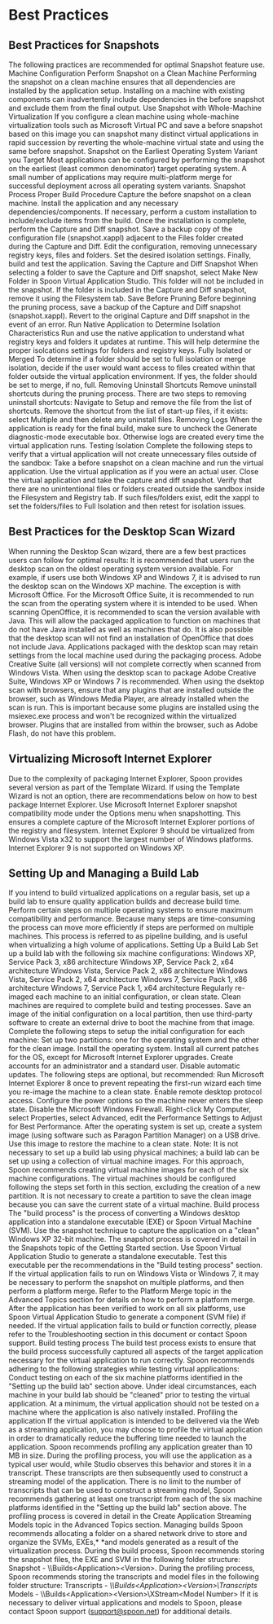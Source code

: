 # Best Practices #

## Best Practices for Snapshots ##
The following practices are recommended for optimal Snapshot feature use.
Machine Configuration
Perform Snapshot on a Clean Machine
Performing the snapshot on a clean machine ensures that all dependencies are installed by the application setup. Installing on a machine with existing components can inadvertently include dependencies in the before snapshot and exclude them from the final output.
Use Snapshot with Whole-Machine Virtualization
If you configure a clean machine using whole-machine virtualization tools such as Microsoft Virtual PC and save a before snapshot based on this image you can snapshot many distinct virtual applications in rapid succession by reverting the whole-machine virtual state and using the same before snapshot.
Snapshot on the Earliest Operating System Variant you Target
Most applications can be configured by performing the snapshot on the earliest (least common denominator) target operating system. A small number of applications may require multi-platform merge for successful deployment across all operating system variants.
Snapshot Process
Proper Build ﻿Procedure
Capture the before snapshot on a clean machine. Install the application and any necessary dependencies/components. If necessary, perform a custom installation to include/exclude items from the build. Once the installation is complete, perform the Capture and Diff snapshot. Save a backup copy of the configuration file (snapshot.xappl) adjacent to the Files folder created during the Capture and Diff. Edit the configuration, removing unnecessary registry keys, files and folders. Set the desired isolation settings. Finally, build and test the application.
Saving the Capture and Diff Snapshot
When selecting a folder to save the Capture and Diff snapshot, select Make New Folder in Spoon Virtual Application Studio. This folder will not be included in the snapshot. If the folder is included in the Capture and Diff snapshot, remove it using the Filesystem tab.
Save Before Pruning
Before beginning the pruning process, save a backup of the Capture and Diff snapshot (snapshot.xappl). Revert to the original Capture and Diff snapshot in the event of an error.
Run Native Application to Determine Isolation Characteristics
Run and use the native application to understand what registry keys and folders it updates at runtime. This will help determine the proper isolcations settings for folders and registry keys.
Fully Isolated or Merged
To determine if a folder should be set to full isolation or merge isolation, decide if the user would want access to files created within that folder outside the virtual application environment. If yes, the folder should be set to merge, if no, full.
Removing Uninstall Shortcuts
Remove uninstall shortcuts during the pruning process. There are two steps to removing uninstall shortcuts:
Navigate to Setup and remove the file from the list of shortcuts.
Remove the shortcut from the list of start-up files, if it exists: select Multiple and then delete any uninstall files.
Removing Logs
When the application is ready for the final build, make sure to uncheck the Generate diagnostic-mode executable box. Otherwise logs are created every time the virtual application runs.
Testing Isolation
Complete the following steps to verify that a virtual application will not create unnecessary files outside of the sandbox:
Take a before snapshot on a clean machine and run the virtual application.
Use the virtual application as if you were an actual user.
Close the virtual application and take the capture and diff snapshot. Verify that there are no unintentional files or folders created outside the sandbox inside the Filesystem and Registry tab. If such files/folders exist, edit the xappl to set the folders/files to Full Isolation and then retest for isolation issues.


## Best Practices for the Desktop Scan Wizard ##
When running the Desktop Scan wizard, there are a few best practices users can follow for optimal results:
It is recommended that users run the desktop scan on the oldest operating system version available. For example, if users use both Windows XP and Windows 7, it is advised to run the desktop scan on the Windows XP machine.
The exception is with Microsoft Office. For the Microsoft Office Suite, it is recommended to run the scan from the operating system where it is intended to be used.
When scanning OpenOffice, it is recommended to scan the version available with Java. This will allow the packaged application to function on machines that do not have Java installed as well as machines that do. It is also possible that the desktop scan will not find an installation of OpenOffice that does not include Java.
Applications packaged with the desktop scan may retain settings from the local machine used during the packaging process.
Adobe Creative Suite (all versions) will not complete correctly when scanned from Windows Vista. When using the desktop scan to package Adobe Creative Suite, Windows XP or Windows 7 is recommended.
When using the dsektop scan with browsers, ensure that any plugins that are installed outside the browser, such as Windows Media Player, are already installed when the scan is run. This is important because some plugins are installed using the msiexec.exe process and won't be recognized within the virtualized browser. Plugins that are installed from within the browser, such as Adobe Flash, do not have this problem.

## Virtualizing Microsoft Internet Explorer ##
Due to the complexity of packaging Internet Explorer, Spoon provides several version as part of the Template Wizard. If using the Template Wizard is not an option, there are recommendations below on how to best package Internet Explorer.
Use Microsoft Internet Explorer snapshot compatibility mode under the Options menu when snapshotting. This ensures a complete capture of the Microsoft Internet Explorer portions of the registry and filesystem.
Internet Explorer 9 should be virtualized from Windows Vista x32 to support the largest number of Windows platforms. Internet Explorer 9 is not supported on Windows XP.

## Setting Up and Managing a Build Lab ##

If you intend to build virtualized applications on a regular basis, set up a build lab to ensure quality application builds and decrease build time. Perform certain steps on multiple operating systems to ensure maximum compatibility and performance. Because many steps are time-consuming the process can move more efficiently if steps are performed on multiple machines. This process is referred to as pipeline building, and is useful when virtualizing a high volume of applications.
Setting Up a Build Lab
Set up a build lab with the following six machine configurations:
Windows XP, Service Pack 3, x86 architecture
Windows XP, Service Pack 2, x64 architecture
Windows Vista, Service Pack 2, x86 architecture
Windows Vista, Service Pack 2, x64 architecture
Windows 7, Service Pack 1, x86 architecture
Windows 7, Service Pack 1, x64 architecture
Regularly re-imaged each machine to an initial configuration, or clean state. Clean machines are required to complete build and testing processes. Save an image of the initial configuration on a local partition, then use third-party software to create an external drive to boot the machine from that image.
Complete the following steps to setup the initial configuration for each machine:
Set up two partitions: one for the operating system and the other for the clean image.
Install the operating system.
Install all current patches for the OS, except for Microsoft Internet Explorer upgrades.
Create accounts for an administrator and a standard user.
Disable automatic updates.
The following steps are optional, but recommended:
Run Microsoft Internet Explorer 8 once to prevent repeating the first-run wizard each time you re-image the machine to a clean state.
Enable remote desktop protocol access.
Configure the power options so the machine never enters the sleep state.
Disable the Microsoft Windows Firewall.
Right-click My Computer, select Properties, select Advanced, edit the Performance Settings to Adjust for Best Performance.
After the operating system is set up, create a system image (using software such as Paragon Partition Manager) on a USB drive. Use this image to restore the machine to a clean state.
Note: It is not necessary to set up a build lab using physical machines; a build lab can be set up using a collection of virtual machine images. For this approach, Spoon recommends creating virtual machine images for each of the six machine configurations. The virtual machines should be configured following the steps set forth in this section, excluding the creation of a new partition. It is not necessary to create a partition to save the clean image because you can save the current state of a virtual machine.
Build process
The "build process" is the process of converting a Windows desktop application into a standalone executable (EXE) or Spoon Virtual Machine (SVM).
Use the snapshot technique to capture the application on a "clean" Windows XP 32-bit machine. The snapshot process is covered in detail in the Snapshots topic of the Getting Started section.
Use Spoon Virtual Application Studio to generate a standalone executable.
Test this executable per the recommendations in the "Build testing process" section.
If the virtual application fails to run on Windows Vista or Windows 7, it may be necessary to perform the snapshot on multiple platforms, and then perform a platform merge. Refer to the Platform Merge topic in the Advanced Topics section for details on how to perform a platform merge.
After the application has been verified to work on all six platforms, use Spoon Virtual Application Studio to generate a component (SVM file) if needed.
If the virtual application fails to build or function correctly, please refer to the Troubleshooting section in this document or contact Spoon support.
Build testing process
The build test process exists to ensure that the build process successfully captured all aspects of the target application necessary for the virtual application to run correctly.
Spoon recommends adhering to the following strategies while testing virtual applications:
Conduct testing on each of the six machine platforms identified in the "Setting up the build lab" section above.
Under ideal circumstances, each machine in your build lab should be "cleaned" prior to testing the virtual application.
At a minimum, the virtual application should not be tested on a machine where the application is also natively installed.
Profiling the application
If the virtual application is intended to be delivered via the Web as a streaming application, you may choose to profile the virtual application in order to dramatically reduce the buffering time needed to launch the application. Spoon recommends profiling any application greater than 10 MB in size.
During the profiling process, you will use the application as a typical user would, while Studio observes this behavior and stores it in a transcript. These transcripts are then subsequently used to construct a streaming model of the application. There is no limit to the number of transcripts that can be used to construct a streaming model, Spoon recommends gathering at least one transcript from each of the six machine platforms identified in the "Setting up the build lab" section above. The profiling process is covered in detail in the Create Application Streaming Models topic in the Advanced Topics section.
Managing builds
Spoon recommends allocating a folder on a shared network drive to store and organize the SVMs, EXEs,* *and models generated as a result of the virtualization process.
During the build process, Spoon recommends storing the snapshot files, the EXE and SVM in the following folder structure:
Snapshot - \\<Share>\Builds\<Application>\<Version>.
During the profiling process, Spoon recommends storing the transcripts and model files in the following folder structure:
Transcripts - *\\<Share>\Builds\<Application>\<Version>\Transcripts*
Models - \\<Share>\Builds\<Application>\<Version>\XStream\<Model Number>
If it is necessary to deliver virtual applications and models to Spoon, please contact Spoon support (support@spoon.net) for additional details.